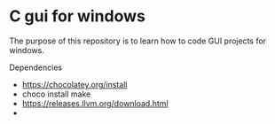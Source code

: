 # C gui for windows

The purpose of this repository is to learn how to code GUI projects for windows.

Dependencies

- https://chocolatey.org/install
- choco install make
- https://releases.llvm.org/download.html
- 
